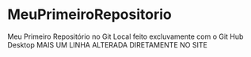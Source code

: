 # MeuPrimeiroRepositorio
 Meu Primeiro Repositório no Git Local feito excluvamente com o Git Hub Desktop 
 MAIS UM LINHA ALTERADA DIRETAMENTE NO SITE
